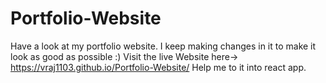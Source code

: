 # Portfolio-Website
Have a look at my portfolio website. I keep making changes in it to make it look as good as possible :)
Visit the live Website here-> https://vraj1103.github.io/Portfolio-Website/
Help me to it into react app.
